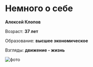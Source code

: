 # Немного о себе

**Алексей Клопов**

Возраст: **37 лет**

Образование: **высшее экономическое**

Взгляды: **движение - жизнь**

![фото](https://sun9-81.userapi.com/s/v1/if2/XNUdIYRcEvMYfvTIT9sUohW-TP7qnJdRzVpAvT2urb3zyLJ_o6QjHMIOIrI3fJICrmCmQdNyuYoBQrh6yU8V7LGL.jpg?size=400x400&quality=96&crop=86,86,684,684&ava=1)